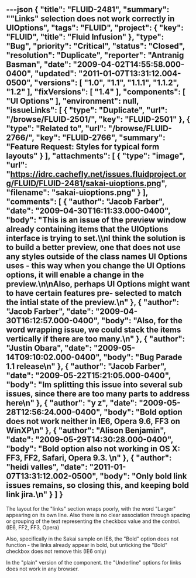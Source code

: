 ---json
{
  "title": "FLUID-2481",
  "summary": "\"Links\" selection does not work correctly in UIOptions",
  "tags": "FLUID",
  "project": {
    "key": "FLUID",
    "title": "Fluid Infusion"
  },
  "type": "Bug",
  "priority": "Critical",
  "status": "Closed",
  "resolution": "Duplicate",
  "reporter": "Antranig Basman",
  "date": "2009-04-02T14:55:58.000-0400",
  "updated": "2011-01-07T13:31:12.004-0500",
  "versions": [
    "1.0",
    "1.1",
    "1.1.1",
    "1.1.2",
    "1.2"
  ],
  "fixVersions": [
    "1.4"
  ],
  "components": [
    "UI Options"
  ],
  "environment": null,
  "issueLinks": [
    {
      "type": "Duplicate",
      "url": "/browse/FLUID-2501/",
      "key": "FLUID-2501"
    },
    {
      "type": "Related to",
      "url": "/browse/FLUID-2766/",
      "key": "FLUID-2766",
      "summary": "Feature Request: Styles for typical form layouts"
    }
  ],
  "attachments": [
    {
      "type": "image",
      "url": "https://idrc.cachefly.net/issues.fluidproject.org/FLUID/FLUID-2481/sakai-uioptions.png",
      "filename": "sakai-uioptions.png"
    }
  ],
  "comments": [
    {
      "author": "Jacob Farber",
      "date": "2009-04-30T16:11:33.000-0400",
      "body": "This is an issue of the preview window already containing items that the UIOptions interface is trying to set.\\\nI think the solution is to build a better preview, one that does not use any styles outside of the class names UI Options uses - this way when you change the UI Options options, it will enable a change in the preview.\n\nAlso, perhaps UI Options might want to have certain features pre- selected to match the intial state of the preview.\n"
    },
    {
      "author": "Jacob Farber",
      "date": "2009-04-30T16:12:57.000-0400",
      "body": "Also, for the word wrapping issue, we could stack the items vertically if there are too many.\n"
    },
    {
      "author": "Justin Obara",
      "date": "2009-05-14T09:10:02.000-0400",
      "body": "Bug Parade 1.1 release\n"
    },
    {
      "author": "Jacob Farber",
      "date": "2009-05-22T15:21:05.000-0400",
      "body": "Im splitting this issue into several sub issues, since there are too many parts to address here\n"
    },
    {
      "author": "y z",
      "date": "2009-05-28T12:56:24.000-0400",
      "body": "Bold option does not work neither in IE6, Opera 9.6, FF3 on WinXP\n"
    },
    {
      "author": "Alison Benjamin",
      "date": "2009-05-29T14:30:28.000-0400",
      "body": "Bold option also not working in OS X: FF3, FF2, Safari, Opera 9.3.&#x20;\n"
    },
    {
      "author": "heidi valles",
      "date": "2011-01-07T13:31:12.002-0500",
      "body": "Only bold link issues remains, so closing this, and keeping bold link jira.\n"
    }
  ]
}
---
The layout for the "links" section wraps poorly, with the word "Larger" appearing on its own line. Also there is no clear association through spacing or grouping of the text representing the checkbox value and the control. (IE6, FF2, FF3, Opera)

Also, specifically in the Sakai sample on IE6, the "Bold" option does not function - the links already appear in bold, but unticking the "Bold" checkbox does not remove this (IE6 only)

In the "plain" version of the component. the "Underline" options for links does not work in any browser.

        